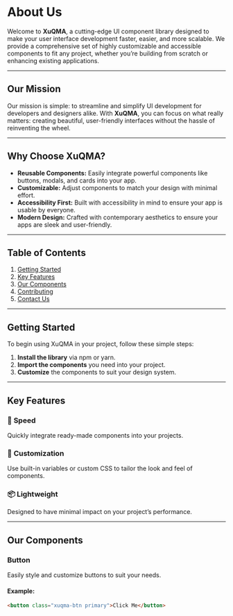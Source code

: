 # About Us

Welcome to **XuQMA**, a cutting-edge UI component library designed to make your user interface development faster, easier, and more scalable. We provide a comprehensive set of highly customizable and accessible components to fit any project, whether you’re building from scratch or enhancing existing applications.

---

## Our Mission

Our mission is simple: to streamline and simplify UI development for developers and designers alike. With **XuQMA**, you can focus on what really matters: creating beautiful, user-friendly interfaces without the hassle of reinventing the wheel.

---

## Why Choose XuQMA?

- **Reusable Components:** Easily integrate powerful components like buttons, modals, and cards into your app.
- **Customizable:** Adjust components to match your design with minimal effort.
- **Accessibility First:** Built with accessibility in mind to ensure your app is usable by everyone.
- **Modern Design:** Crafted with contemporary aesthetics to ensure your apps are sleek and user-friendly.

---

## Table of Contents

1. [Getting Started](#getting-started)
2. [Key Features](#key-features)
3. [Our Components](#our-components)
4. [Contributing](#contributing)
5. [Contact Us](#contact-us)

---

## Getting Started

To begin using XuQMA in your project, follow these simple steps:

1. **Install the library** via npm or yarn.
2. **Import the components** you need into your project.
3. **Customize** the components to suit your design system.

---

## Key Features

### 🚀 **Speed**
Quickly integrate ready-made components into your projects.

### 🔧 **Customization**
Use built-in variables or custom CSS to tailor the look and feel of components.

### 📦 **Lightweight**
Designed to have minimal impact on your project’s performance.

---

## Our Components

### **Button**
Easily style and customize buttons to suit your needs.

#### Example:
```html
<button class="xuqma-btn primary">Click Me</button>
